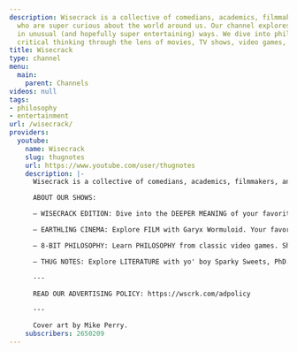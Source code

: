 ```yaml
---
description: Wisecrack is a collective of comedians, academics, filmmakers, and artists
  who are super curious about the world around us. Our channel explores big ideas
  in unusual (and hopefully super entertaining) ways. We dive into philosophy and
  critical thinking through the lens of movies, TV shows, video games, and books.
title: Wisecrack
type: channel
menu:
  main:
    parent: Channels
videos: null
tags:
- philosophy
- entertainment
url: /wisecrack/
providers:
  youtube:
    name: Wisecrack
    slug: thugnotes
    url: https://www.youtube.com/user/thugnotes
    description: |-
      Wisecrack is a collective of comedians, academics, filmmakers, and artists who are super curious about the world around us. Our channel explores big ideas in unusual (and hopefully super entertaining) ways. We dive into philosophy and critical thinking through the lens of movies, TV shows, video games, and books.

      ABOUT OUR SHOWS:

      – WISECRACK EDITION: Dive into the DEEPER MEANING of your favorite games, movies, TV shows, albums, and more!

      – EARTHLING CINEMA: Explore FILM with Garyx Wormuloid. Your favorite movies get probed by an awkward alien.

      – 8-BIT PHILOSOPHY: Learn PHILOSOPHY from classic video games. Shiny little pixels answer humanity's most important questions.

      – THUG NOTES: Explore LITERATURE with yo' boy Sparky Sweets, PhD. It's classic literature, original gangster.

      ---

      READ OUR ADVERTISING POLICY: https://wscrk.com/adpolicy

      ---

      Cover art by Mike Perry.
    subscribers: 2650209
---
```


